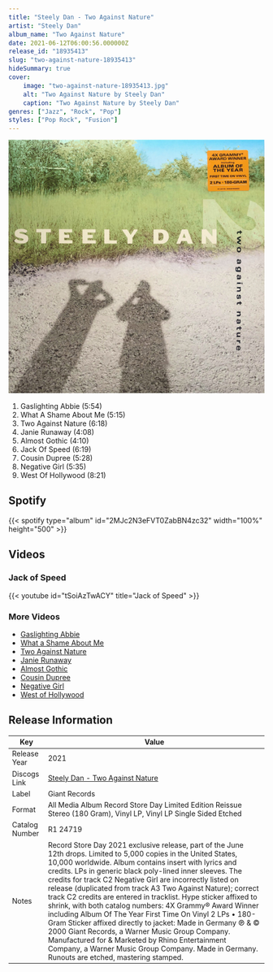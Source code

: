 ```yaml
---
title: "Steely Dan - Two Against Nature"
artist: "Steely Dan"
album_name: "Two Against Nature"
date: 2021-06-12T06:00:56.000000Z
release_id: "18935413"
slug: "two-against-nature-18935413"
hideSummary: true
cover:
    image: "two-against-nature-18935413.jpg"
    alt: "Two Against Nature by Steely Dan"
    caption: "Two Against Nature by Steely Dan"
genres: ["Jazz", "Rock", "Pop"]
styles: ["Pop Rock", "Fusion"]
---
```


![Two Against Nature by Steely Dan](two-against-nature-18935413.jpg)

<!-- section break -->

1. Gaslighting Abbie (5:54)
2. What A Shame About Me (5:15)
3. Two Against Nature (6:18)
4. Janie Runaway (4:08)
5. Almost Gothic (4:10)
6. Jack Of Speed (6:19)
7. Cousin Dupree (5:28)
8. Negative Girl (5:35)
9. West Of Hollywood (8:21)

<!-- section break -->


## Spotify
{{< spotify type="album" id="2MJc2N3eFVT0ZabBN4zc32" width="100%" height="500" >}}



## Videos
### Jack of Speed
{{< youtube id="tSoiAzTwACY" title="Jack of Speed" >}}<br>

### More Videos

- [Gaslighting Abbie](https://www.youtube.com/watch?v=tZemaEpPJ80)
- [What a Shame About Me](https://www.youtube.com/watch?v=fj6XELmaE5Y)
- [Two Against Nature](https://www.youtube.com/watch?v=gEPxyPy2D1U)
- [Janie Runaway](https://www.youtube.com/watch?v=mLzuabui24M)
- [Almost Gothic](https://www.youtube.com/watch?v=UL33dIYfoCo)
- [Cousin Dupree](https://www.youtube.com/watch?v=80b4Y_d8W8o)
- [Negative Girl](https://www.youtube.com/watch?v=N01RFpaez84)
- [West of Hollywood](https://www.youtube.com/watch?v=7ES0OdVB8Yo)


## Release Information
|  Key           | Value                                                |
| ---------------| ---------------------------------------------------- |
| Release Year   | 2021                                   |
| Discogs Link   | [Steely Dan - Two Against Nature](https://www.discogs.com/release/18935413-Steely-Dan-Two-Against-Nature) |
| Label          | Giant Records |
| Format         | All Media Album Record Store Day Limited Edition Reissue Stereo (180 Gram), Vinyl LP, Vinyl LP Single Sided Etched |
| Catalog Number | R1 24719 |
| Notes | Record Store Day 2021 exclusive release, part of the June 12th drops. Limited to 5,000 copies in the United States, 10,000 worldwide.  Album contains insert with lyrics and credits. LPs in generic black poly-lined inner sleeves.  The credits for track C2 Negative Girl are incorrectly listed on release (duplicated from track A3 Two Against Nature); correct track C2 credits are entered in tracklist.  Hype sticker affixed to shrink, with both catalog numbers: 4X Grammy® Award Winner including Album Of The Year First Time On Vinyl 2 LPs • 180-Gram  Sticker affixed directly to jacket: Made in Germany  ℗ & © 2000 Giant Records, a Warner Music Group Company. Manufactured for & Marketed by Rhino Entertainment Company, a Warner Music Group Company. Made in Germany.  Runouts are etched, mastering stamped. |